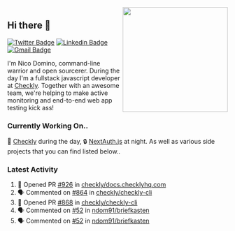 <img align="right" src="https://user-images.githubusercontent.com/7415984/172472491-91b16eac-fa22-4ecf-92df-d687139fd1f9.gif" width="240" />

## Hi there 👋

[![Twitter Badge](https://img.shields.io/badge/-@ndom91-1ca0f1?style=flat-square&labelColor=1ca0f1&logo=twitter&logoColor=white&link=https://twitter.com/ndom91)](https://twitter.com/ndom91) [![Linkedin Badge](https://img.shields.io/badge/-ndom91-blue?style=flat-square&logo=Linkedin&logoColor=white&link=https://www.linkedin.com/in/ndom91/)](https://www.linkedin.com/in/ndom91/) [![Gmail Badge](https://img.shields.io/badge/-yo@ndo.dev-c14438?style=flat-square&logo=mail.ru&logoColor=white&link=mailto:yo@ndo.dev)](mailto:yo@ndo.dev)

I'm Nico Domino, command-line warrior and open sourcerer. During the day I'm a fullstack javascript developer at [Checkly](https://checklyhq.com). Together with an awesome team, we're helping to make active monitoring and end-to-end web app testing kick ass!

### Currently Working On..

🦝 [Checkly](https://checklyhq.com) during the day, 🔒 [NextAuth.js](https://github.com/nextauthjs/next-auth) at night. As well as various side projects that you can find listed below..

<!--START_SECTION_PROFILE_VIEWS:readme-info-->
<!--END_SECTION_PROFILE_VIEWS:readme-info-->

<!--START_SECTION_DAILY_COMMIT:readme-info-->
<!--END_SECTION_DAILY_COMMIT:readme-info-->

<!--START_SECTION_WEEKLY_COMMIT:readme-info-->
<!--END_SECTION_WEEKLY_COMMIT:readme-info-->

### Latest Activity

<!--START_SECTION:activity-->
1. 💪 Opened PR [#926](https://github.com/checkly/docs.checklyhq.com/pull/926) in [checkly/docs.checklyhq.com](https://github.com/checkly/docs.checklyhq.com)
2. 🗣 Commented on [#864](https://github.com/checkly/checkly-cli/pull/864#issuecomment-1759407234) in [checkly/checkly-cli](https://github.com/checkly/checkly-cli)
3. 💪 Opened PR [#868](https://github.com/checkly/checkly-cli/pull/868) in [checkly/checkly-cli](https://github.com/checkly/checkly-cli)
4. 🗣 Commented on [#52](https://github.com/ndom91/briefkasten/issues/52#issuecomment-1751774868) in [ndom91/briefkasten](https://github.com/ndom91/briefkasten)
5. 🗣 Commented on [#52](https://github.com/ndom91/briefkasten/issues/52#issuecomment-1751774489) in [ndom91/briefkasten](https://github.com/ndom91/briefkasten)
<!--END_SECTION:activity-->
